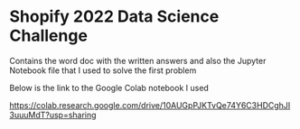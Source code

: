 # Shopify 2022 Data Science Challenge
Contains the word doc with the written answers and also the Jupyter Notebook file that I used to solve the first problem

Below is the link to the Google Colab notebook I used

https://colab.research.google.com/drive/10AUGpPJKTvQe74Y6C3HDCghJI3uuuMdT?usp=sharing
